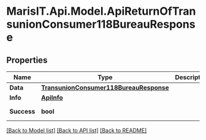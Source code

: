 
# MarisIT.Api.Model.ApiReturnOfTransunionConsumer118BureauResponse

## Properties

Name | Type | Description | Notes
------------ | ------------- | ------------- | -------------
**Data** | [**TransunionConsumer118BureauResponse**](TransunionConsumer118BureauResponse.md) |  | [optional] 
**Info** | [**ApiInfo**](ApiInfo.md) |  | [optional] 
**Success** | **bool** |  | [optional] [readonly] 

[[Back to Model list]](../README.md#documentation-for-models)
[[Back to API list]](../README.md#documentation-for-api-endpoints)
[[Back to README]](../README.md)

